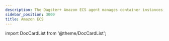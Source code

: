 ```yaml
---
description: The Dagster+ Amazon ECS agent manages container instances, enables communication with ECS service, and supports task lifecycle operations on AWS infrastructure.
sidebar_position: 3000
title: Amazon ECS
---
```


import DocCardList from '@theme/DocCardList';

<DocCardList />
